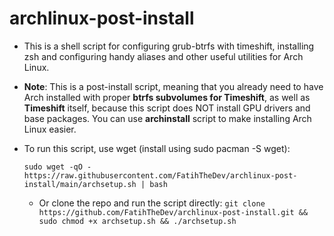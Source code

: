 # archlinux-post-install
- This is a shell script for configuring grub-btrfs with timeshift, installing zsh and configuring handy aliases and other useful utilities for Arch Linux.
- **Note**: This is a post-install script, meaning that you already need to have Arch installed with proper **btrfs subvolumes for Timeshift**, as well as **Timeshift** itself, because this script does NOT install GPU drivers and base packages. You can use **archinstall** script to make installing Arch Linux easier.

- To run this script, use wget (install using sudo pacman -S wget):
  
  ```sudo wget -qO - https://raw.githubusercontent.com/FatihTheDev/archlinux-post-install/main/archsetup.sh | bash```

  - Or clone the repo and run the script directly:
  ```git clone https://github.com/FatihTheDev/archlinux-post-install.git && sudo chmod +x archsetup.sh && ./archsetup.sh```  
